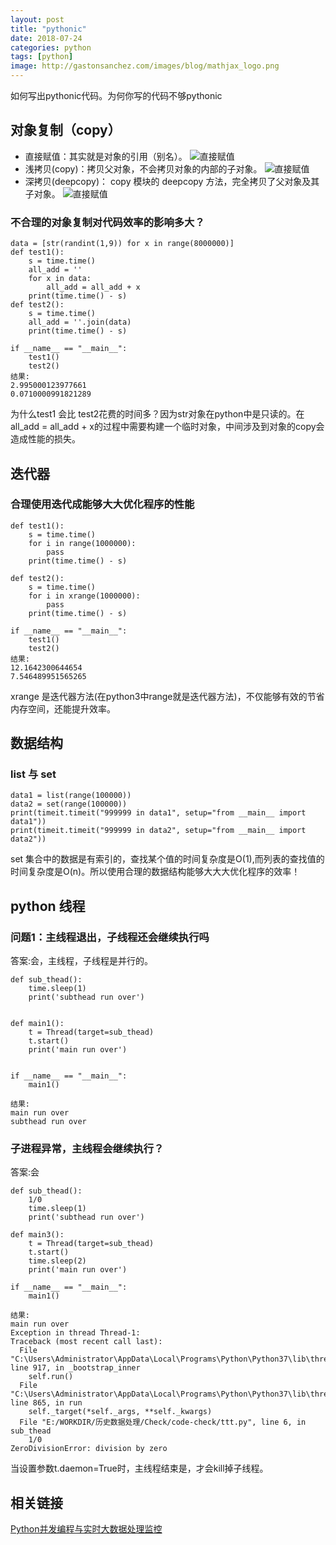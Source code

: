 ```yaml
---
layout: post
title: "pythonic"
date: 2018-07-24
categories: python
tags: [python]
image: http://gastonsanchez.com/images/blog/mathjax_logo.png
---
```

如何写出pythonic代码。为何你写的代码不够pythonic
<!-- more -->

## 对象复制（copy）
* 直接赋值：其实就是对象的引用（别名）。
![直接赋值](https://i.loli.net/2019/03/27/5c9b201c28866.png)
* 浅拷贝(copy)：拷贝父对象，不会拷贝对象的内部的子对象。
![直接赋值](https://i.loli.net/2019/03/27/5c9b201c4afde.png)
* 深拷贝(deepcopy)： copy 模块的 deepcopy 方法，完全拷贝了父对象及其子对象。
![直接赋值](https://i.loli.net/2019/03/27/5c9b201c5064f.png)

### 不合理的对象复制对代码效率的影响多大？
~~~
data = [str(randint(1,9)) for x in range(8000000)]
def test1():
    s = time.time()
    all_add = ''
    for x in data:
        all_add = all_add + x
    print(time.time() - s)
def test2():
    s = time.time()
    all_add = ''.join(data)
    print(time.time() - s)

if __name__ == "__main__":
    test1()
    test2()
结果:
2.995000123977661
0.0710000991821289    
~~~
为什么test1 会比 test2花费的时间多？因为str对象在python中是只读的。在all_add = all_add + x的过程中需要构建一个临时对象，中间涉及到对象的copy会造成性能的损失。


## 迭代器
### 合理使用迭代成能够大大优化程序的性能
~~~
def test1():
    s = time.time()
    for i in range(1000000):
        pass
    print(time.time() - s)

def test2():
    s = time.time()
    for i in xrange(1000000):
        pass
    print(time.time() - s)

if __name__ == "__main__":
    test1()
    test2()
结果:
12.1642300644654
7.546489951565265
~~~
xrange 是迭代器方法(在python3中range就是迭代器方法)，不仅能够有效的节省内存空间，还能提升效率。


## 数据结构
### list 与 set
~~~
data1 = list(range(100000))
data2 = set(range(100000))
print(timeit.timeit("999999 in data1", setup="from __main__ import data1"))
print(timeit.timeit("999999 in data2", setup="from __main__ import data2"))
~~~
set 集合中的数据是有索引的，查找某个值的时间复杂度是O(1),而列表的查找值的时间复杂度是O(n)。所以使用合理的数据结构能够大大大优化程序的效率！

## python 线程
### 问题1：主线程退出，子线程还会继续执行吗
答案:会，主线程，子线程是并行的。
~~~
def sub_thead():
    time.sleep(1)
    print('subthead run over')


def main1():
    t = Thread(target=sub_thead)
    t.start()
    print('main run over')


if __name__ == "__main__":
    main1()
    
结果:
main run over
subthead run over
~~~
### 子进程异常，主线程会继续执行？
答案:会
~~~
def sub_thead():
    1/0
    time.sleep(1)
    print('subthead run over')
    
def main3():
    t = Thread(target=sub_thead)
    t.start()
    time.sleep(2)
    print('main run over')

if __name__ == "__main__":
    main1()
        
结果:
main run over
Exception in thread Thread-1:
Traceback (most recent call last):
  File "C:\Users\Administrator\AppData\Local\Programs\Python\Python37\lib\threading.py", line 917, in _bootstrap_inner
    self.run()
  File "C:\Users\Administrator\AppData\Local\Programs\Python\Python37\lib\threading.py", line 865, in run
    self._target(*self._args, **self._kwargs)
  File "E:/WORKDIR/历史数据处理/Check/code-check/ttt.py", line 6, in sub_thead
    1/0
ZeroDivisionError: division by zero
~~~

当设置参数t.daemon=True时，主线程结束是，才会kill掉子线程。


## 相关链接
[Python并发编程与实时大数据处理监控](https://yq.aliyun.com/articles/694613?spm=a2c4e.11163080.searchblog.9.67282ec1ra4vOZ)